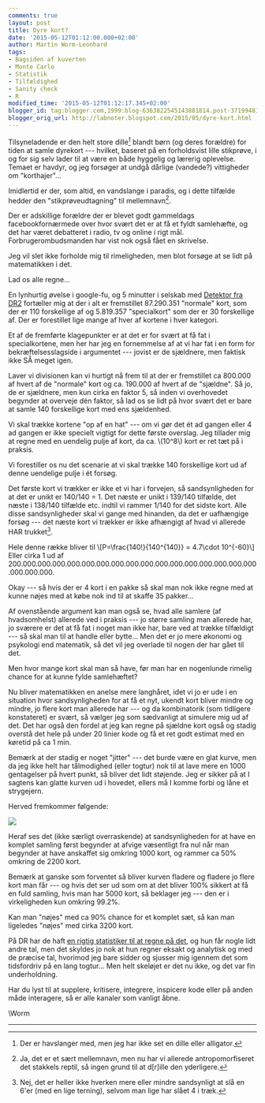 ```yaml
---
comments: true
layout: post
title: Dyre kort?
date: '2015-05-12T01:12:00.000+02:00'
author: Martin Worm-Leonhard
tags:
- Bagsiden af kuverten
- Monte Carlo
- Statistik
- Tilfældighed
- Sanity check
- R
modified_time: '2015-05-12T01:12:17.345+02:00'
blogger_id: tag:blogger.com,1999:blog-6363822545143881814.post-3719948119019197236
blogger_orig_url: http://labnoter.blogspot.com/2015/05/dyre-kort.html
---
```


Tilsyneladende er den helt store dille[^0] blandt børn (og deres
forældre) for tiden at samle dyrekort --- hvilket, baseret på en
forholdsvist lille stikprøve, i og for sig selv lader til at være en
både hyggelig og lærerig oplevelse. Temaet er havdyr, og jeg forsøger at
undgå dårlige (vandede?) vittigheder om "korthajer"...

Imidlertid er der, som altid, en vandslange i paradis, og i dette
tilfælde hedder den "stikprøveudtagning" til mellemnavn[^1].

Der er adskillige forældre der er blevet godt gammeldags
facebookfornærmede over hvor svært det er at få et fyldt samlehæfte, og
det har været debatteret i radio, tv og online i rigt mål.
Forbrugerombudsmanden har vist nok også fået en skrivelse.

Jeg vil slet ikke forholde mig til rimeligheden, men blot forsøge at se
lidt på matematikken i det.

Lad os alle regne...

En lynhurtig øvelse i google-fu, og 5 minutter i selskab med [Detektor
fra DR2](https://www.dr.dk/tv/se/detektor-tv/detektor-2015-05-07)
fortæller mig at der i alt er fremstillet 87.290.351 "normale" kort, som
der er 110 forskellige af og 5.819.357 "specialkort" som der er 30
forskellige af. Der er forestillet lige mange af hver af kortene i hver
kategori.

Et af de fremførte klagepunkter er at det er for svært at få fat i
specialkortene, men her har jeg en fornemmelse af at vi har fat i en
form for bekræftelsesslagside i argumentet --- jovist er de sjældnere, men
faktisk ikke SÅ meget igen.

Laver vi divisionen kan vi hurtigt nå frem til at der er fremstillet ca
800.000 af hvert af de "normale" kort og ca. 190.000 af hvert af de "sjældne". Så
jo, de er sjældnere, men kun cirka en faktor 5, så inden vi overhovedet
begynder at overveje dén faktor, så lad os se lidt på hvor svært det er
bare at samle 140 forskellige kort med ens sjældenhed.

Vi skal trække kortene "op af en hat" --- om vi gør det ét ad gangen eller
4 ad gangen er ikke specielt vigtigt for dette første overslag. Jeg
tillader mig at regne med en uendelig pulje af kort, da ca. \\(10^8\\)
kort er ret tæt på i praksis.

Vi forestiller os nu det scenarie at vi skal trække 140 forskellige kort
ud af denne uendelige pulje i ét forsøg.

Det første kort vi trækker er ikke et vi har i forvejen, så
sandsynligheden for at det er unikt er 140/140 = 1. Det næste er unikt i
139/140 tilfælde, det næste i 138/140 tilfælde etc. indtil vi rammer
1/140 for det sidste kort. Alle disse sandsynligheder skal vi gange med
hinanden, da det er uafhængige forsøg --- det næste kort vi trækker er
ikke afhængigt af hvad vi allerede HAR trukket[^2].

Hele denne række bliver til \\[P=\frac{140!}{140^{140}} = 4.7\cdot 10^{-60}\\] Eller cirka 1 ud af
200.000.000.000.000.000.000.000.000.000.000.000.000.000.000.000.000.000.000.000.

Okay --- så hvis der er 4 kort i en pakke så skal man nok ikke regne med
at kunne nøjes med at købe nok ind til at skaffe 35 pakker...

Af ovenstående argument kan man også se, hvad alle samlere (af
hvadsomhelst) allerede ved i praksis --- jo større samling man allerede
har, jo sværere er det at få fat i noget man ikke har, bare ved at
trække tilfældigt --- så skal man til at handle eller bytte... Men det er
jo mere økonomi og psykologi end matematik, så det vil jeg overlade til
nogen der har gået til det.

Men hvor mange kort skal man så have, før man har en nogenlunde rimelig
chance for at kunne fylde samlehæftet?

Nu bliver matematikken en anelse mere langhåret, idet vi jo er ude i en
situation hvor sandsynligheden for at få et nyt, ukendt kort bliver
mindre og mindre, jo flere kort man allerede har --- og da kombinatorik
(som tidligere konstateret) er svært, så vælger jeg som sædvanligt at
simulere mig ud af det. Det har også den fordel at jeg kan regne på
sjældne kort også og stadig overstå det hele på under 20 linier kode og
få et ret godt estimat med en køretid på ca 1 min.

Bemærk at der stadig er noget "jitter" --- det burde være en glat kurve,
men da jeg ikke helt har tålmodighed (eller togtur) nok til at lave mere
en 1000 gentagelser på hvert punkt, så bliver det lidt støjende. Jeg er
sikker på at I sagtens kan glatte kurven ud i hovedet, ellers må I komme
forbi og låne et strygejern.

Herved fremkommer følgende:

[![]({{site.url}}/images/-zrt4WxCTLQA/VVE0nyKA-SI/AAAAAAAAC5I/_JrxmXPFbx0/s400/dyrekort.png)]({{site.url}}/images/-zrt4WxCTLQA/VVE0nyKA-SI/AAAAAAAAC5I/_JrxmXPFbx0/s1600/dyrekort.png)

Heraf ses det (ikke særligt overraskende) at sandsynligheden for at have
en komplet samling først begynder at afvige væsentligt fra nul når man
begynder at have anskaffet sig omkring 1000 kort, og rammer ca 50%
omkring de 2200 kort. 

Bemærk at ganske som forventet så bliver kurven
fladere og fladere jo flere kort man får --- og hvis det ser ud som om at
det bliver 100% sikkert at få en fuld samling, hvis man har 5000 kort,
så beklager jeg --- den er i virkeligheden kun omkring 99.2%.

Kan man "nøjes" med ca 90% chance for et komplet sæt, så kan man
ligeledes "nøjes" med cirka 3200 kort.

På DR har de haft [en rigtig statistiker til at regne på
det](http://www.dr.dk/Nyheder/Indland/2015/05/06/144745.htm), og hun får
nogle lidt andre tal, men det skyldes jo nok at hun regner eksakt og
analytisk og med de præcise tal, hvorimod jeg bare sidder og sjusser mig
igennem det som tidsfordriv på en lang togtur... Men helt skeløjet er
det nu ikke, og det var fin underholdning.

Har du lyst til at supplere, kritisere, integrere, inspicere kode eller på anden
måde interagere, så er alle kanaler som vanligt åbne.

\\Worm

------------------------------------------------------------------------

[^0]: Der er havslanger med, men jeg har ikke set en dille eller
    alligator.

[^1]: Ja, det er et sært mellemnavn, men nu har vi allerede
    antropomorfiseret det stakkels reptil, så ingen grund til at d\[r\]ille den
    yderligere.

[^2]: Nej, det er heller ikke hverken mere eller mindre sandsynligt at
slå en 6'er (med en lige terning), selvom man lige har slået 4 i træk.
